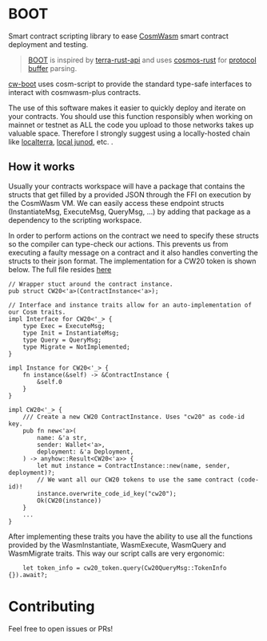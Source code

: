 # BOOT

Smart contract scripting library to ease [CosmWasm](https://cosmwasm.com/) smart contract deployment and testing.

> [BOOT](boot-core/README.md) is inspired by [terra-rust-api](https://github.com/PFC-Validator/terra-rust) and uses [cosmos-rust](https://github.com/cosmos/cosmos-rust) for [protocol buffer](https://developers.google.com/protocol-buffers/docs/overview) parsing.

[cw-boot](cw-plus-script/README.md) uses cosm-script to provide the standard type-safe interfaces to interact with cosmwasm-plus contracts.

The use of this software makes it easier to quickly deploy and iterate on your contracts. You should use this function responsibly when working on mainnet or testnet as ALL the code you upload to those networks takes up valuable space. Therefore I strongly suggest using a locally-hosted chain like [localterra](https://github.com/terra-money/LocalTerra), [local junod](https://docs.junonetwork.io/smart-contracts-and-junod-development/junod-local-dev-setup), etc. 
.
## How it works

Usually your contracts workspace will have a package that contains the structs that get filled by a provided JSON through the FFI on execution by the CosmWasm VM. 
We can easily access these endpoint structs (InstantiateMsg, ExecuteMsg, QueryMsg, ...) by adding that package as a dependency to the scripting workspace. 

In order to perform actions on the contract we need to specify these structs so the compiler can type-check our actions. This prevents us from executing a faulty message on a contract and it also handles converting the structs to their json format. The implementation for a CW20 token is shown below. The full file resides [here](cw-plus-script/src/cw20.rs)

```
// Wrapper stuct around the contract instance.
pub struct CW20<'a>(ContractInstance<'a>);

// Interface and instance traits allow for an auto-implementation of our Cosm traits.
impl Interface for CW20<'_> {
    type Exec = ExecuteMsg;
    type Init = InstantiateMsg;
    type Query = QueryMsg;
    type Migrate = NotImplemented;
}

impl Instance for CW20<'_> {
    fn instance(&self) -> &ContractInstance {
        &self.0
    }
}

impl CW20<'_> {
    /// Create a new CW20 ContractInstance. Uses "cw20" as code-id key.
    pub fn new<'a>(
        name: &'a str,
        sender: Wallet<'a>,
        deployment: &'a Deployment,
    ) -> anyhow::Result<CW20<'a>> {
        let mut instance = ContractInstance::new(name, sender, deployment)?;
        // We want all our CW20 tokens to use the same contract (code-id)!
        instance.overwrite_code_id_key("cw20");
        Ok(CW20(instance))
    }
    ...
}
```
After implementing these traits you have the ability to use all the functions provided by the WasmInstantiate, WasmExecute, WasmQuery and WasmMigrate traits. This way our script calls are very ergonomic: 

```
    let token_info = cw20_token.query(Cw20QueryMsg::TokenInfo {}).await?;
```

# Contributing
Feel free to open issues or PRs!
